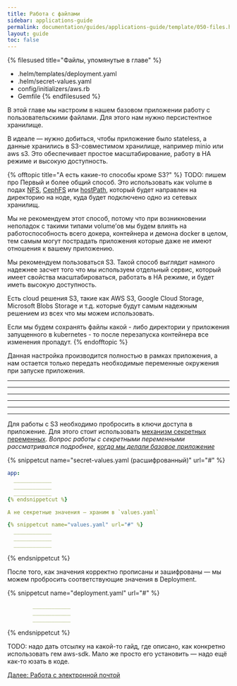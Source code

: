 ```yaml
---
title: Работа с файлами
sidebar: applications-guide
permalink: documentation/guides/applications-guide/template/050-files.html
layout: guide
toc: false
---
```


{% filesused title="Файлы, упомянутые в главе" %}
- .helm/templates/deployment.yaml
- .helm/secret-values.yaml
- config/initializers/aws.rb
- Gemfile
{% endfilesused %}

В этой главе мы настроим в нашем базовом приложении работу с пользовательскими файлами. Для этого нам нужно персистентное хранилище.

В идеале — нужно добиться, чтобы приложение было stateless, а данные хранились в S3-совместимом хранилище, например minio или aws s3. Это обеспечивает простое масштабирование, работу в HA режиме и высокую доступность.

{% offtopic title="А есть какие-то способы кроме S3?" %}
TODO: пишем про 
Первый и более общий способ. Это использовать как volume в подах [NFS](https://kubernetes.io/docs/concepts/storage/volumes/#nfs), [CephFS](https://kubernetes.io/docs/concepts/storage/volumes/#cephfs) или [hostPath](https://kubernetes.io/docs/concepts/storage/volumes/#hostpath), который будет направлен на директорию на ноде, куда будет подключено одно из сетевых хранилищ.

Мы не рекомендуем этот способ, потому что при возникновении неполадок с такими типами volume’ов мы будем влиять на работоспособность всего докера, контейнера и демона docker в целом, тем самым могут пострадать приложения которые даже не имеют отношения к вашему приложению.

Мы рекомендуем пользоваться S3. Такой способ выглядит намного надежнее засчет того что мы используем отдельный сервис, который имеет свойства масштабироваться, работать в HA режиме, и будет иметь высокую доступность.

Есть cloud решения S3, такие как AWS S3, Google Cloud Storage, Microsoft Blobs Storage и т.д. которые будут самым надежным решением из всех что мы можем использовать.

Если мы будем сохранять файлы какой - либо директории у приложения запущенного в kubernetes - то после перезапуска контейнера все изменения пропадут.
{% endofftopic %}

Данная настройка производится полностью в рамках приложения, а нам остается только передать необходимые переменные окружения при запуске приложения.

____________
____________
____________
____________
____________
____________

Для работы с S3 необходимо пробросить в ключи доступа в приложение. Для этого стоит использовать [механизм секретных переменных](#######TODO). *Вопрос работы с секретными переменными рассматривался подробнее, [когда мы делали базовое приложение](020-basic.html#secret-values-yaml)*

{% snippetcut name="secret-values.yaml (расшифрованный)" url="#" %}
```yaml
app:
  ____________
  ____________
  ____________
{% endsnippetcut %}

А не секретные значения — храним в `values.yaml`

{% snippetcut name="values.yaml" url="#" %}
  ____________
  ____________
  ____________
```
{% endsnippetcut %}

После того, как значения корректно прописаны и зашифрованы — мы можем пробросить соответствующие значения в Deployment.

{% snippetcut name="deployment.yaml" url="#" %}
```yaml
        ____________
        ____________
        ____________
```
{% endsnippetcut %}

TODO: надо дать отсылку на какой-то гайд, где описано, как конкретно использовать гем aws-sdk. Мало же просто его установить — надо ещё как-то юзать в коде.

<div>
    <a href="060-email.html" class="nav-btn">Далее: Работа с электронной почтой</a>
</div>
